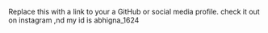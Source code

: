 Replace this with a link to your a GitHub or social media profile.
check it out on instagram ,nd my id is abhigna_1624
